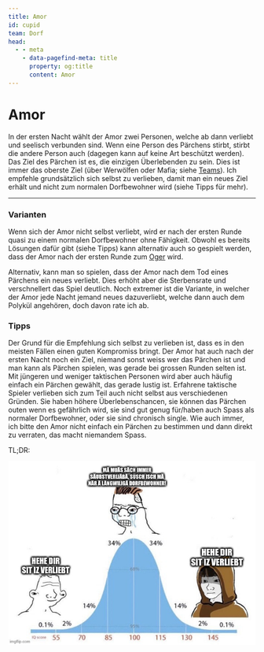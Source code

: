 ```yaml
---
title: Amor
id: cupid
team: Dorf
head:
  - - meta
    - data-pagefind-meta: title
      property: og:title
      content: Amor
---
```


# Amor <TeamBadge team="Dorf" />

In der ersten Nacht wählt der Amor zwei Personen, welche ab dann verliebt und seelisch verbunden sind. Wenn eine Person des Pärchens stirbt, stirbt die andere Person auch (dagegen kann auf keine Art beschützt werden). Das Ziel des Pärchen ist es, die einzigen Überlebenden zu sein. Dies ist immer das oberste Ziel (über Werwölfen oder Mafia; siehe [Teams](/regeln/teams)). Ich empfehle grundsätzlich sich selbst zu verlieben, damit man ein neues Ziel erhält und nicht zum normalen Dorfbewohner wird (siehe Tipps für mehr).

---

### Varianten

Wenn sich der Amor nicht selbst verliebt, wird er nach der ersten Runde quasi zu einem normalen Dorfbewohner ohne Fähigkeit. Obwohl es bereits Lösungen dafür gibt (siehe Tipps) kann alternativ auch so gespielt werden, dass der Amor nach der ersten Runde zum [Oger](/rollen/oger) wird.

Alternativ, kann man so spielen, dass der Amor nach dem Tod eines Pärchens ein neues verliebt. Dies erhöht aber die Sterbensrate und verschnellert das Spiel deutlich. Noch extremer ist die Variante, in welcher der Amor jede Nacht jemand neues dazuverliebt, welche dann auch dem Polykül angehören, doch davon rate ich ab.

### Tipps

Der Grund für die Empfehlung sich selbst zu verlieben ist, dass es in den meisten Fällen einen guten Kompromiss bringt. Der Amor hat auch nach der ersten Nacht noch ein Ziel, niemand sonst weiss wer das Pärchen ist und man kann als Pärchen spielen, was gerade bei grossen Runden selten ist. Mit jüngeren und weniger taktischen Personen wird aber auch häufig einfach ein Pärchen gewählt, das gerade lustig ist. Erfahrene taktische Spieler verlieben sich zum Teil auch nicht selbst aus verschiedenen Gründen. Sie haben höhere Überlebenschancen, sie können das Pärchen outen wenn es gefährlich wird, sie sind gut genug für/haben auch Spass als normaler Dorfbewohner, oder sie sind chronisch single. Wie auch immer, ich bitte den Amor nicht einfach ein Pärchen zu bestimmen und dann direkt zu verraten, das macht niemandem Spass.

TL;DR:

![Amor Self-love bell-curve meme](/images/amor_bell_curve_meme.jpg)
